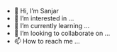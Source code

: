 - 👋 Hi, I’m Sanjar 
- 👀 I’m interested in ...
- 🌱 I’m currently learning ...
- 💞️ I’m looking to collaborate on ...
- 📫 How to reach me ...

<!---
Sanjar is a ✨ special ✨ repository because its `README.md` (this file) appears on your GitHub profile.
You can click the Preview link to take a look at your changes.
--->
